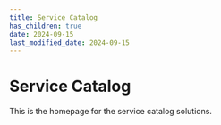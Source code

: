 ```yaml
---
title: Service Catalog
has_children: true
date: 2024-09-15
last_modified_date: 2024-09-15
---
```


# Service Catalog

This is the homepage for the service catalog solutions.
